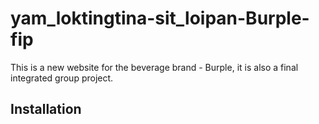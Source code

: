 # yam_loktingtina-sit_loipan-Burple-fip
This is a new website for the beverage brand - Burple, it is also a final integrated group project.

## Installation
